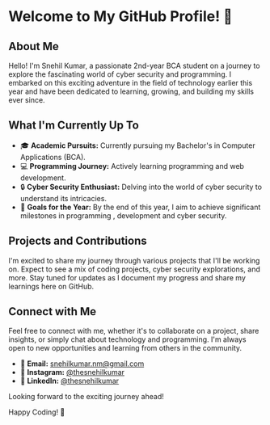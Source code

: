 # Welcome to My GitHub Profile! 👋

## About Me

Hello! I'm Snehil Kumar, a passionate 2nd-year BCA student on a journey to explore the fascinating world of cyber security and programming. I embarked on this exciting adventure in the field of technology earlier this year and have been dedicated to learning, growing, and building my skills ever since.

## What I'm Currently Up To

- 🎓 **Academic Pursuits:** Currently pursuing my Bachelor's in Computer Applications (BCA).
- 💻 **Programming Journey:** Actively learning programming and web development.
- 🔒 **Cyber Security Enthusiast:** Delving into the world of cyber security to understand its intricacies.
- 🚀 **Goals for the Year:** By the end of this year, I aim to achieve significant milestones in programming , development and cyber security.

## Projects and Contributions

I'm excited to share my journey through various projects that I'll be working on. Expect to see a mix of coding projects, cyber security explorations, and more. Stay tuned for updates as I document my progress and share my learnings here on GitHub.

## Connect with Me

Feel free to connect with me, whether it's to collaborate on a project, share insights, or simply chat about technology and programming. I'm always open to new opportunities and learning from others in the community.

- 📧 **Email:** snehilkumar.nm@gmail.com
- 📸 **Instagram:** [@thesnehilkumar](https://www.instagram.com/thesnehilkumar/)
- 💼 **LinkedIn:** [@thesnehilkumar](https://www.linkedin.com/in/thesnehilkumar/)

Looking forward to the exciting journey ahead!

Happy Coding! 🚀
